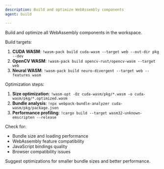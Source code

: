 ```yaml
---
description: Build and optimize WebAssembly components
agent: build

---
```


Build and optimize all WebAssembly components in the workspace.

Build targets:

1. **CUDA WASM**: `!wasm-pack build cuda-wasm --target web --out-dir pkg --dev`
2. **OpenCV WASM**: `!wasm-pack build opencv-rust/opencv-wasm --target web`
3. **Neural WASM**: `!wasm-pack build neuro-divergent --target web --features wasm`

Optimization steps:

1. **Size optimization**: `!wasm-opt -Oz cuda-wasm/pkg/*.wasm -o cuda-wasm/pkg/*.optimized.wasm`
2. **Bundle analysis**: `!npx webpack-bundle-analyzer cuda-wasm/pkg/package.json`
3. **Performance profiling**: `!cargo build --target wasm32-unknown-emscripten --release`

Check for:

- Bundle size and loading performance
- WebAssembly feature compatibility
- JavaScript bindings quality
- Browser compatibility issues

Suggest optimizations for smaller bundle sizes and better performance.
